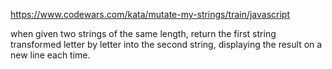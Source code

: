 https://www.codewars.com/kata/mutate-my-strings/train/javascript

when given two strings of the same length, return the first string transformed letter by letter into the second string, displaying the result on a new line each time.